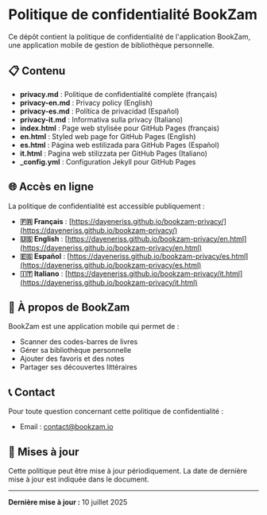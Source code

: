 # Politique de confidentialité BookZam

Ce dépôt contient la politique de confidentialité de l'application BookZam, une application mobile de gestion de bibliothèque personnelle.

## 📋 Contenu

- **privacy.md** : Politique de confidentialité complète (français)
- **privacy-en.md** : Privacy policy (English)
- **privacy-es.md** : Política de privacidad (Español)
- **privacy-it.md** : Informativa sulla privacy (Italiano)
- **index.html** : Page web stylisée pour GitHub Pages (français)
- **en.html** : Styled web page for GitHub Pages (English)
- **es.html** : Página web estilizada para GitHub Pages (Español)
- **it.html** : Pagina web stilizzata per GitHub Pages (Italiano)
- **_config.yml** : Configuration Jekyll pour GitHub Pages

## 🌐 Accès en ligne

La politique de confidentialité est accessible publiquement :

- **🇫🇷 Français** : [https://dayeneriss.github.io/bookzam-privacy/](https://dayeneriss.github.io/bookzam-privacy/)
- **🇺🇸 English** : [https://dayeneriss.github.io/bookzam-privacy/en.html](https://dayeneriss.github.io/bookzam-privacy/en.html)
- **🇪🇸 Español** : [https://dayeneriss.github.io/bookzam-privacy/es.html](https://dayeneriss.github.io/bookzam-privacy/es.html)
- **🇮🇹 Italiano** : [https://dayeneriss.github.io/bookzam-privacy/it.html](https://dayeneriss.github.io/bookzam-privacy/it.html)

## 📱 À propos de BookZam

BookZam est une application mobile qui permet de :

- Scanner des codes-barres de livres
- Gérer sa bibliothèque personnelle
- Ajouter des favoris et des notes
- Partager ses découvertes littéraires

## 📞 Contact

Pour toute question concernant cette politique de confidentialité :

- Email : [contact@bookzam.io](mailto:contact@bookzam.io)

## 🔄 Mises à jour

Cette politique peut être mise à jour périodiquement. La date de dernière mise à jour est indiquée dans le document.

---

**Dernière mise à jour :** 10 juillet 2025
